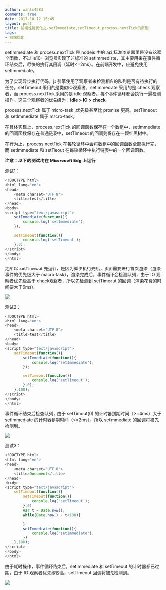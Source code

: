 ```yaml
---
author: wanls4583
comments: true
date: 2017-10-12 15:45
layout: post
title: 前端性能优化之-setImmediate,setTimeout,process.nextTick的区别
tags:
- 前端优化
---
```


setImmediate 和 process.nextTick 是 nodejs 中的 api,标准浏览器里是没有这两个函数，不过 ie10+ 浏览器实现了非标准的 setImmediate，其主要用来在事件循环结束后，尽快的执行其回调（延时<=2ms）。在前端开发中，应避免使用 setImmediate。

为了实现异步执行代码，js 引擎使用了观察者来检测相应的队列是否有待执行的任务。setTimeout 采用的是类似IO观察者，setImmediate 采用的是 check 观察者，而 process.nextTick 采用的是 idle 观察者。每个事件循环都会执行一遍检测操作。这三个观察者的优先级为：**idle > IO > check**。

process.nextTick 属于 micro-task ,优先级甚至比 promise 更高。setTimeout 和 setImmediate 属于 macro-task。

在具体实现上，process.nextTick 的回调函数保存在一个数组中，setImmediate 的回调函数保存在普通链表中，setTimeout 的回调则保存在一颗红黑树中。

在行为上，process.nextTick 在每轮循环中会将数组中的回调函数全部执行完，而 setImmediate 和 setTieout  在每轮循环中执行链表中的一个回调函数。

**注意：以下的测试均在 Miscrosoft Edg 上运行**

测试1：
```javascript
<!DOCTYPE html>
<html lang="en">
<head>
	<meta charset="UTF-8">
	<title>test</title>
</head>
<body>
<script type="text/javascript">
	setImmediate(function(){
		console.log('setImmediate');
	});

	setTimeout(function(){
		console.log('setTimeout');
	},6);
</script>
</body>
</html>
```
之所以 setTimeout 先运行，是因为脚步执行完后，页面需要进行首次渲染（渲染事件的优先级大于 macro-task），渲染完成后，事件循环会检测队列，由于 IO 观察者优先级高于 check观察者，所以先检测到 setTimeout 的回调（渲染花费的时间要大于6ms）。

![](http://wanls4583.github.io/images/posts/前端优化/setImmediate-1.png)

测试2：

```javascript
<!DOCTYPE html>
<html lang="en">
<head>
	<meta charset="UTF-8">
	<title>test</title>
</head>
<body>
<script type="text/javascript">
	setTimeout(function(){
		setImmediate(function(){
			console.log('setImmediate');
		});

		setTimeout(function(){
			console.log('setTimeout');
		},0);
	},100);
</script>
</body>
</html>
```
事件循环结束后检查队列，由于 setTimout(0) 的计时器到期时间（>=4ms）大于 setImmediate 的计时器到期时间（<=2ms），所以 setImmediate 的回调将被先检测到。

![](http://wanls4583.github.io/images/posts/前端优化/setImmediate-2.png)

测试3：
```javascript
<!DOCTYPE html>
<html lang="en">
<head>
	<meta charset="UTF-8">
	<title>Document</title>
</head>
<body>
<script type="text/javascript">
	setTimeout(function(){
		setTimeout(function(){
			console.log('setTimeout');
		},0)
		var t = Date.now();
		while(Date.now() - t<100){

		}
		setImmediate(function(){
			console.log('setImmediate');
		})
	},100);
</script>
</body>
</html>
```
由于耗时操作，事件循环结束后，setImmediate 和 setTimeout 的计时器都已过期，由于 IO 观察者优先级较高，setTimeout 回调将被先检测到。

![](http://wanls4583.github.io/images/posts/前端优化/setImmediate-3.png)
